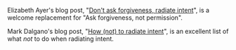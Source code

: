 Elizabeth Ayer's blog post, "[Don't ask forgiveness, radiate intent](https://medium.com/@ElizAyer/dont-ask-forgiveness-radiate-intent-d36fd22393a3)", is a welcome replacement for "Ask forgiveness, not permission".

Mark Dalgano's blog post, "[How (not) to radiate intent](https://markdalgarno.medium.com/how-not-to-radiate-intent-496af72a630b)", is an excellent list of what _not_ to do when radiating intent.
<!--stackedit_data:
eyJoaXN0b3J5IjpbMTg2MzM0ODUyNl19
-->